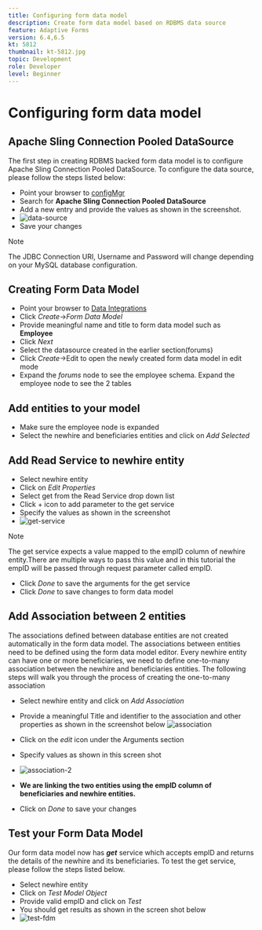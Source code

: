 ```yaml
---
title: Configuring form data model
description: Create form data model based on RDBMS data source
feature: Adaptive Forms
version: 6.4,6.5
kt: 5812
thumbnail: kt-5812.jpg
topic: Development
role: Developer
level: Beginner
---
```



# Configuring form data model

## Apache Sling Connection Pooled DataSource

The first step in creating RDBMS backed form data model is to configure Apache Sling Connection Pooled DataSource. To configure the data source, please follow the steps listed below:

* Point your browser to [configMgr](http://localhost:4502/system/console/configMgr)
* Search for **Apache Sling Connection Pooled DataSource**
* Add a new entry and provide the values as shown in the screenshot.
* ![data-source](assets/data-source.png)
* Save your changes

>[!NOTE]
>The JDBC Connection URI, Username and Password will change depending on your MySQL database configuration.


## Creating Form Data Model

* Point your browser to [Data Integrations](http://localhost:4502/aem/forms.html/content/dam/formsanddocuments-fdm)
* Click _Create_->_Form Data Model_
* Provide meaningful name and title to form data model such as **Employee**
* Click _Next_
* Select the datasource created in the earlier section(forums)
* Click _Create_->Edit to open the newly created form data model in edit mode
* Expand the _forums_ node to see the employee schema. Expand the employee node to see the 2 tables

## Add entities to your model

* Make sure the employee node is expanded
* Select the newhire and beneficiaries entities and click on _Add Selected_

## Add Read Service to newhire entity

* Select newhire entity
* Click on _Edit Properties_
* Select get from the Read Service drop down list
* Click + icon to add parameter to the get service
* Specify the values as shown in the screenshot
* ![get-service](assets/get-service.png)
>[!NOTE]
> The get service expects a value mapped to the empID column of newhire entity.There are multiple ways to pass this value and in this tutorial the empID will be passed through request parameter called empID.
* Click _Done_ to save the arguments for the get service
* Click _Done_ to save changes to form data model

## Add Association between 2 entities

The associations defined between database entities are not created automatically in the form data model. The associations between entities need to be defined using the form data model editor. Every newhire entity can have one or more beneficiaries, we need to define one-to-many association between the newhire and beneficiaries entities.
The following steps will walk you through the process of creating the one-to-many association

* Select newhire entity and click on _Add Association_
* Provide a meaningful Title and identifier to the association and other properties as shown in the screenshot below
    ![association](assets/association-entities-1.png)

* Click on the _edit_ icon under the Arguments section

* Specify values as shown in this screen shot
* ![association-2](assets/association-entities.png)
* **We are linking the two entities using the empID column of beneficiaries and newhire entities.**
* Click on _Done_ to save your changes

## Test your Form Data Model

Our form data model now has **_get_** service which accepts empID and returns the details of the newhire and its beneficiaries. To test the get service, please follow the steps listed below.

* Select newhire entity
* Click on _Test Model Object_
* Provide valid empID and click on _Test_
* You should get results as shown in the screen shot below
* ![test-fdm](assets/test-form-data-model.png)
